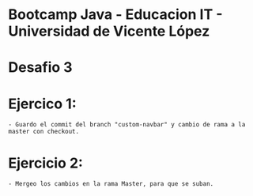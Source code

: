 # Bootcamp Java - Educacion IT - Universidad de Vicente López

# Desafio 3

# Ejercico 1:
    - Guardo el commit del branch "custom-navbar" y cambio de rama a la master con checkout.

# Ejercicio 2:
    - Mergeo los cambios en la rama Master, para que se suban.